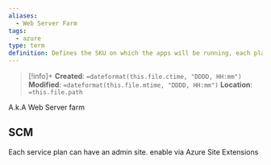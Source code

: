 ```yaml
---
aliases:
  - Web Server Farm
tags:
  - azure
type: term
definition: Defines the SKU on which the apps will be running, each plan belongs to one region
---
```

> [!info]+
> **Created**: `=dateformat(this.file.ctime, "DDDD, HH:mm")` 
> **Modified**: `=dateformat(this.file.mtime, "DDDD, HH:mm")` 
> **Location**: `=this.file.path`

A.k.A Web Server farm

## SCM

Each service plan can have an admin site.
enable via Azure Site Extensions
